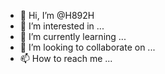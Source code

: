 - 👋 Hi, I’m @H892H
- 👀 I’m interested in ...
- 🌱 I’m currently learning ...
- 💞️ I’m looking to collaborate on ...
- 📫 How to reach me ...

<!---
H892H/H892H is a ✨ special ✨ repository because its `README.md` (this file) appears on your GitHub profile.
You can click the Preview link to take a look at your changes.
--->
